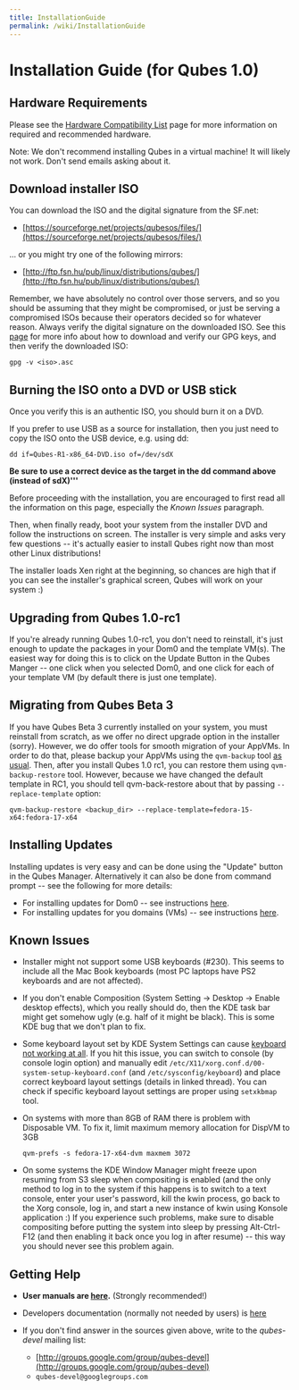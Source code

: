 ```yaml
---
title: InstallationGuide
permalink: /wiki/InstallationGuide
---
```


Installation Guide (for Qubes 1.0)
==================================

Hardware Requirements
---------------------

Please see the [Hardware Compatibility List](/wiki/HCL) page for more information on required and recommended hardware.

Note: We don't recommend installing Qubes in a virtual machine! It will likely not work. Don't send emails asking about it.

Download installer ISO
----------------------

You can download the ISO and the digital signature from the SF.net:

-   [​https://sourceforge.net/projects/qubesos/files/](https://sourceforge.net/projects/qubesos/files/)

... or you might try one of the following mirrors:

-   [​http://ftp.fsn.hu/pub/linux/distributions/qubes/](http://ftp.fsn.hu/pub/linux/distributions/qubes/)

Remember, we have absolutely no control over those servers, and so you should be assuming that they might be compromised, or just be serving a compromised ISOs because their operators decided so for whatever reason. Always verify the digital signature on the downloaded ISO. See this [page](/wiki/VerifyingSignatures) for more info about how to download and verify our GPG keys, and then verify the downloaded ISO:

``` {.wiki}
gpg -v <iso>.asc
```

Burning the ISO onto a DVD or USB stick
---------------------------------------

Once you verify this is an authentic ISO, you should burn it on a DVD.

If you prefer to use USB as a source for installation, then you just need to copy the ISO onto the USB device, e.g. using dd:

``` {.wiki}
dd if=Qubes-R1-x86_64-DVD.iso of=/dev/sdX
```

**Be sure to use a correct device as the target in the dd command above (instead of sdX)'''**

Before proceeding with the installation, you are encouraged to first read all the information on this page, especially the *Known Issues* paragraph.

Then, when finally ready, boot your system from the installer DVD and follow the instructions on screen. The installer is very simple and asks very few questions -- it's actually easier to install Qubes right now than most other Linux distributions!

The installer loads Xen right at the beginning, so chances are high that if you can see the installer's graphical screen, Qubes will work on your system :)

Upgrading from Qubes 1.0-rc1
----------------------------

If you're already running Qubes 1.0-rc1, you don't need to reinstall, it's just enough to update the packages in your Dom0 and the template VM(s). The easiest way for doing this is to click on the Update Button in the Qubes Manger -- one click when you selected Dom0, and one click for each of your template VM (by default there is just one template).

Migrating from Qubes Beta 3
---------------------------

If you have Qubes Beta 3 currently installed on your system, you must reinstall from scratch, as we offer no direct upgrade option in the installer (sorry). However, we do offer tools for smooth migration of your AppVMs. In order to do that, please backup your AppVMs using the ```qvm-backup``` tool [as usual](/wiki/BackupRestore). Then, after you install Qubes 1.0 rc1, you can restore them using ```qvm-backup-restore``` tool. However, because we have changed the default template in RC1, you should tell qvm-back-restore about that by passing ```--replace-template``` option:

``` {.wiki}
qvm-backup-restore <backup_dir> --replace-template=fedora-15-x64:fedora-17-x64 
```

Installing Updates
------------------

Installing updates is very easy and can be done using the "Update" button in the Qubes Manager. Alternatively it can also be done from command prompt -- see the following for more details:

-   For installing updates for Dom0 -- see instructions [here](/wiki/SoftwareUpdateDom0).
-   For installing updates for you domains (VMs) -- see instructions [here](/wiki/SoftwareUpdateVM).

Known Issues
------------

-   Installer might not support some USB keyboards (\#230). This seems to include all the Mac Book keyboards (most PC laptops have PS2 keyboards and are not affected).

-   If you don't enable Composition (System Setting -\> Desktop -\> Enable desktop effects), which you really should do, then the KDE task bar might get somehow ugly (e.g. half of it might be black). This is some KDE bug that we don't plan to fix.

-   Some keyboard layout set by KDE System Settings can cause [​keyboard not working at all](https://groups.google.com/group/qubes-devel/browse_thread/thread/77d076b65dda7226). If you hit this issue, you can switch to console (by console login option) and manually edit ``/etc/X11/xorg.conf.d/00-system-setup-keyboard.conf`` (and ``/etc/sysconfig/keyboard``) and place correct keyboard layout settings (details in linked thread). You can check if specific keyboard layout settings are proper using ``setxkbmap`` tool.

-   On systems with more than 8GB of RAM there is problem with Disposable VM. To fix it, limit maximum memory allocation for DispVM to 3GB

    ``` {.wiki}
    qvm-prefs -s fedora-17-x64-dvm maxmem 3072
    ```

-   On some systems the KDE Window Manager might freeze upon resuming from S3 sleep when compositing is enabled (and the only method to log in to the system if this happens is to switch to a text console, enter your user's password, kill the kwin process, go back to the Xorg console, log in, and start a new instance of kwin using Konsole application :) If you experience such problems, make sure to disable compositing before putting the system into sleep by pressing Alt-Ctrl-F12 (and then enabling it back once you log in after resume) -- this way you should never see this problem again.

Getting Help
------------

-   **User manuals are [here](/wiki/UserDoc).** (Strongly recommended!)

-   Developers documentation (normally not needed by users) is [here](/wiki/SystemDoc)

-   If you don't find answer in the sources given above, write to the *qubes-devel* mailing list:
    -   [​http://groups.google.com/group/qubes-devel](http://groups.google.com/group/qubes-devel)
    -   ```qubes-devel@googlegroups.com```

